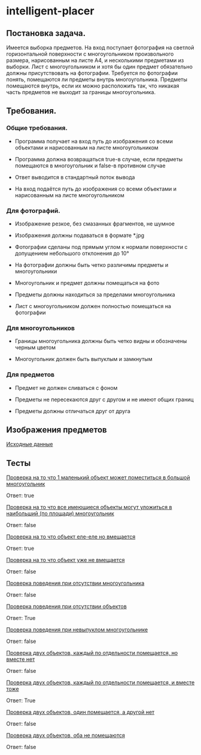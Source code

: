 # intelligent-placer

## Постановка задача.
Имеется выборка предметов. На вход поступает фотография на светлой горизонтальной поверхности с многоугольником произвольного размера, нарисованным на листе А4, и несколькими предметами из выборки. Лист с многоугольником и хотя бы один предмет обязательно должны присутствовать на фотографии. Требуется по фотографии понять, помещаются ли предметы внутрь многоугольника. Предметы помещаются внутрь, если их можно расположить так, что никакая часть предметов не выходит за границы многоугольника.

## Требования.
### Общие требования.

* Программа получает на вход путь до изображения со всеми объектами и нарисованным на листе многоугольником

* Программа должна возвращаться true-в случае, если предметы помещаются в многоугольник и false-в противном случае

* Ответ выводится в стандартный поток вывода

* На вход подаётся путь до изображения со всеми объектами и нарисованным на листе многоугольником
### Для фотографий.

* Изображение резкое, без смазанных фрагментов, не шумное

* Изображения должны подаваться в формате *.jpg

* Фотографии сделаны под прямым углом к нормали поверхности с допущением небольшого отклонения до 10°

* На фотографии должны быть четко различимы предметы и многоугольники

* Многоугольник и предмет должны помещаться на фото

* Предметы должны находиться за пределами многоугольника

* Лист с многоугольником должен полностью помещаться на фотографии

### Для многоугольников

* Границы многоугольника должны быть четко видны и обозначены черным цветом

* Многоугольник должен быть выпуклым и замкнутым
### Для предметов

* Предмет не должен сливаться с фоном

* Предметы не пересекаются друг с другом и не имеют общих границ

* Предметы должны отличаться друг от друга

## Изображения предметов

[Исходные данные](https://github.com/semen200251/intelligent-placer/tree/develop/Фотки%20предметов)

## Тесты

[Проверка на то что 1 маленький объект может поместиться в большой многоугольник](https://github.com/semen200251/intelligent-placer/blob/develop/Фотки%20тестов/test1.jpg)

Ответ: true


[Проверка на то что все имеющиеся объекты могут уложиться в наибольший (по площади) многоугольник](https://github.com/semen200251/intelligent-placer/blob/develop/Фотки%20тестов/test2.jpg)

Ответ: false

[Проверка на то что объект еле-еле но вмещается](https://github.com/semen200251/intelligent-placer/blob/develop/Фотки%20тестов/test3.jpg)

Ответ: true

[Проверка на то что объект уже не вмещается](https://github.com/semen200251/intelligent-placer/blob/develop/Фотки%20тестов/test4.jpg)

Ответ: false

[Проверка поведения при отсутствии многоугольника](https://github.com/semen200251/intelligent-placer/blob/develop/Фотки%20тестов/test5.jpg)

Ответ: false

[Проверка поведения при отсутствии объектов](https://github.com/semen200251/intelligent-placer/blob/develop/Фотки%20тестов/test6.jpg)

Ответ: True

[Проверка поведения при невыпуклом многоугольнике](https://github.com/semen200251/intelligent-placer/blob/develop/Фотки%20тестов/test7.jpg)

Ответ: false

[Проверка двух объектов, каждый по отдельности помещается, но вместе нет](https://github.com/semen200251/intelligent-placer/blob/develop/Фотки%20тестов/test8.jpg)

Ответ: false

[Проверка двух объектов, каждый по отдельности помещается, и вместе тоже](https://github.com/semen200251/intelligent-placer/blob/develop/Фотки%20тестов/test9.jpg)

Ответ: True

[Проверка двух объектов, один помещается, а другой нет](https://github.com/semen200251/intelligent-placer/blob/develop/Фотки%20тестов/test10.jpg)

Ответ: false

[Проверка двух объектов, оба не помещаются](https://github.com/semen200251/intelligent-placer/blob/develop/Фотки%20тестов/test11.jpg)

Ответ: false
